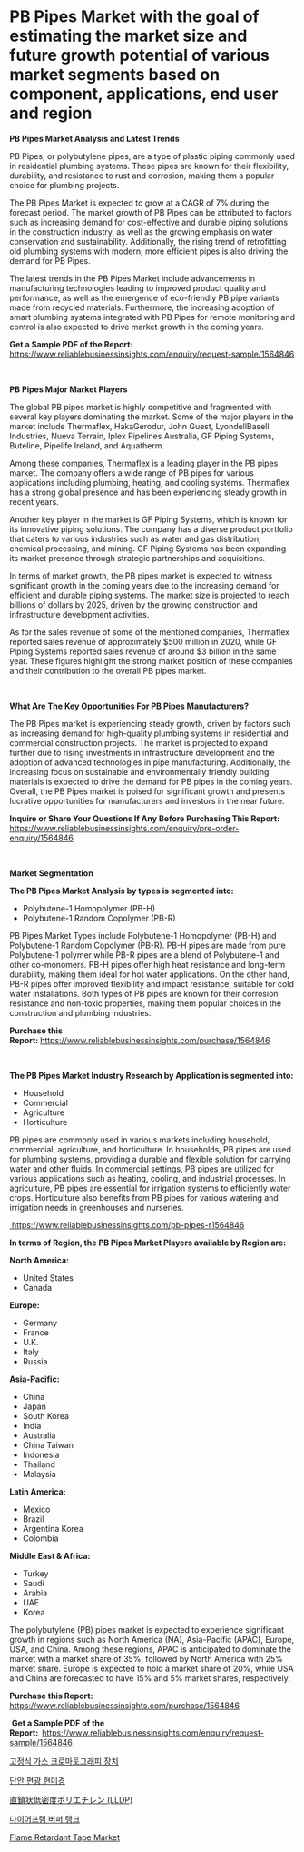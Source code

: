 <p><h1>PB Pipes Market with the goal of estimating the market size and future growth potential of various market segments based on component, applications, end user and region</h1></p><p><strong>PB Pipes Market Analysis and Latest Trends</strong></p>
<p><p>PB Pipes, or polybutylene pipes, are a type of plastic piping commonly used in residential plumbing systems. These pipes are known for their flexibility, durability, and resistance to rust and corrosion, making them a popular choice for plumbing projects.</p><p>The PB Pipes Market is expected to grow at a CAGR of 7% during the forecast period. The market growth of PB Pipes can be attributed to factors such as increasing demand for cost-effective and durable piping solutions in the construction industry, as well as the growing emphasis on water conservation and sustainability. Additionally, the rising trend of retrofitting old plumbing systems with modern, more efficient pipes is also driving the demand for PB Pipes.</p><p>The latest trends in the PB Pipes Market include advancements in manufacturing technologies leading to improved product quality and performance, as well as the emergence of eco-friendly PB pipe variants made from recycled materials. Furthermore, the increasing adoption of smart plumbing systems integrated with PB Pipes for remote monitoring and control is also expected to drive market growth in the coming years.</p></p>
<p><strong>Get a Sample PDF of the Report:&nbsp;</strong> <a href="https://www.reliablebusinessinsights.com/enquiry/request-sample/1564846">https://www.reliablebusinessinsights.com/enquiry/request-sample/1564846</a></p>
<p>&nbsp;</p>
<p><strong>PB Pipes Major Market Players</strong></p>
<p><p>The global PB pipes market is highly competitive and fragmented with several key players dominating the market. Some of the major players in the market include Thermaflex, HakaGerodur, John Guest, LyondellBasell Industries, Nueva Terrain, Iplex Pipelines Australia, GF Piping Systems, Buteline, Pipelife Ireland, and Aquatherm.</p><p>Among these companies, Thermaflex is a leading player in the PB pipes market. The company offers a wide range of PB pipes for various applications including plumbing, heating, and cooling systems. Thermaflex has a strong global presence and has been experiencing steady growth in recent years.</p><p>Another key player in the market is GF Piping Systems, which is known for its innovative piping solutions. The company has a diverse product portfolio that caters to various industries such as water and gas distribution, chemical processing, and mining. GF Piping Systems has been expanding its market presence through strategic partnerships and acquisitions.</p><p>In terms of market growth, the PB pipes market is expected to witness significant growth in the coming years due to the increasing demand for efficient and durable piping systems. The market size is projected to reach billions of dollars by 2025, driven by the growing construction and infrastructure development activities.</p><p>As for the sales revenue of some of the mentioned companies, Thermaflex reported sales revenue of approximately $500 million in 2020, while GF Piping Systems reported sales revenue of around $3 billion in the same year. These figures highlight the strong market position of these companies and their contribution to the overall PB pipes market.</p></p>
<p>&nbsp;</p>
<p><strong>What Are The Key Opportunities For PB Pipes Manufacturers?</strong></p>
<p><p>The PB Pipes market is experiencing steady growth, driven by factors such as increasing demand for high-quality plumbing systems in residential and commercial construction projects. The market is projected to expand further due to rising investments in infrastructure development and the adoption of advanced technologies in pipe manufacturing. Additionally, the increasing focus on sustainable and environmentally friendly building materials is expected to drive the demand for PB pipes in the coming years. Overall, the PB Pipes market is poised for significant growth and presents lucrative opportunities for manufacturers and investors in the near future.</p></p>
<p><strong>Inquire or Share Your Questions If Any Before Purchasing This Report:</strong> <a href="https://www.reliablebusinessinsights.com/enquiry/pre-order-enquiry/1564846">https://www.reliablebusinessinsights.com/enquiry/pre-order-enquiry/1564846</a></p>
<p>&nbsp;</p>
<p><strong>Market Segmentation</strong></p>
<p><strong>The PB Pipes Market Analysis by types is segmented into:</strong></p>
<p><ul><li>Polybutene-1 Homopolymer (PB-H)</li><li>Polybutene-1 Random Copolymer (PB-R)</li></ul></p>
<p><p>PB Pipes Market Types include Polybutene-1 Homopolymer (PB-H) and Polybutene-1 Random Copolymer (PB-R). PB-H pipes are made from pure Polybutene-1 polymer while PB-R pipes are a blend of Polybutene-1 and other co-monomers. PB-H pipes offer high heat resistance and long-term durability, making them ideal for hot water applications. On the other hand, PB-R pipes offer improved flexibility and impact resistance, suitable for cold water installations. Both types of PB pipes are known for their corrosion resistance and non-toxic properties, making them popular choices in the construction and plumbing industries.</p></p>
<p><strong>Purchase this Report:&nbsp;</strong><a href="https://www.reliablebusinessinsights.com/purchase/1564846">https://www.reliablebusinessinsights.com/purchase/1564846</a></p>
<p>&nbsp;</p>
<p><strong>The PB Pipes Market Industry Research by Application is segmented into:</strong></p>
<p><ul><li>Household</li><li>Commercial</li><li>Agriculture</li><li>Horticulture</li></ul></p>
<p><p>PB pipes are commonly used in various markets including household, commercial, agriculture, and horticulture. In households, PB pipes are used for plumbing systems, providing a durable and flexible solution for carrying water and other fluids. In commercial settings, PB pipes are utilized for various applications such as heating, cooling, and industrial processes. In agriculture, PB pipes are essential for irrigation systems to efficiently water crops. Horticulture also benefits from PB pipes for various watering and irrigation needs in greenhouses and nurseries.</p></p>
<p><a href="https://www.reliablebusinessinsights.com/pb-pipes-r1564846">&nbsp;https://www.reliablebusinessinsights.com/pb-pipes-r1564846</a></p>
<p><strong>In terms of Region, the PB Pipes Market Players available by Region are:</strong></p>
<p>
    <p> <strong> North America: </strong>
        <ul>
            <li>United States</li>
            <li>Canada</li>
        </ul>
        </p> 
    <p> <strong> Europe: </strong>
        <ul>
            <li>Germany</li>
            <li>France</li>
            <li>U.K.</li>
            <li>Italy</li>
            <li>Russia</li>
        </ul>
        </p> 
    <p> <strong> Asia-Pacific: </strong>
        <ul>
            <li>China</li>
            <li>Japan</li>
            <li>South Korea</li>
            <li>India</li>
            <li>Australia</li>
            <li>China Taiwan</li>
            <li>Indonesia</li>
            <li>Thailand</li>
            <li>Malaysia</li>
        </ul>
        </p> 
    <p> <strong> Latin America: </strong>
        <ul>
            <li>Mexico</li>
            <li>Brazil</li>
            <li>Argentina Korea</li>
            <li>Colombia</li>
        </ul>
        </p> 
    <p> <strong> Middle East & Africa: </strong>
        <ul>
            <li>Turkey</li>
            <li>Saudi</li>
            <li>Arabia</li>
            <li>UAE</li>
            <li>Korea</li>
        </ul>
    </p>
    </p>
<p><p>The polybutylene (PB) pipes market is expected to experience significant growth in regions such as North America (NA), Asia-Pacific (APAC), Europe, USA, and China. Among these regions, APAC is anticipated to dominate the market with a market share of 35%, followed by North America with 25% market share. Europe is expected to hold a market share of 20%, while USA and China are forecasted to have 15% and 5% market shares, respectively.</p></p>
<p><strong>Purchase this Report: </strong><a href="https://www.reliablebusinessinsights.com/purchase/1564846">https://www.reliablebusinessinsights.com/purchase/1564846</a></p>
<p>&nbsp;<strong>Get a Sample PDF of the Report:&nbsp;&nbsp;</strong><a href="https://www.reliablebusinessinsights.com/enquiry/request-sample/1564846">https://www.reliablebusinessinsights.com/enquiry/request-sample/1564846</a></p>
<p><strong></strong></p>
<p><p><a href="https://medium.com/@bubblebutt879567/%EA%B8%80%EB%A1%9C%EB%B2%8C-%EC%A0%95%EC%B2%B4-%EA%B8%B0%EC%B2%B4-%ED%81%AC%EB%A1%9C%EB%A7%88%ED%86%A0%EA%B7%B8%EB%9E%98%ED%94%BC-%EA%B8%B0%EA%B8%B0-%EC%8B%9C%EC%9E%A5-%EC%A0%9C%ED%92%88-%EC%9C%A0%ED%98%95-%EC%9D%91%EC%9A%A9-%EC%A7%80%EC%97%AD-%EB%B0%8F-%EA%B8%B0%EC%97%85%EB%B3%84%EB%A1%9C-%EB%B6%84%EB%A5%98%EB%90%9C-%EC%82%B0%EC%97%85-%EC%84%B8%EA%B7%B8%EB%A8%BC%ED%8A%B8-%EC%A0%84%EB%A7%9D-%EC%8B%9C%EC%9E%A5-%ED%8F%89%EA%B0%80-%EA%B2%BD%EC%9F%81-%EC%8B%9C%EB%82%98%EB%A6%AC%EC%98%A4-%ED%8A%B8%EB%A0%8C%EB%93%9C-%EB%B0%8F-%EC%98%88%EC%B8%A1-2024-645cd2e75342">고정식 가스 크로마토그래피 장치</a></p><p><a href="https://medium.com/@bubblebutt879567/%EB%8B%A8%EC%95%88-%EA%B7%B9%EC%84%B1-%ED%98%84%EB%AF%B8%EA%B2%BD-%EC%8B%9C%EC%9E%A5-%EC%A0%90%EC%9C%A0%EC%9C%A8-%EB%B0%8F-%EC%83%88%EB%A1%9C%EC%9A%B4-%ED%8A%B8%EB%A0%8C%EB%93%9C-%EB%B6%84%EC%84%9D-%EC%9C%A0%ED%98%95-%EC%9D%91%EC%9A%A9-%EC%B5%9C%EC%A2%85-%EC%82%AC%EC%9A%A9-%EB%B0%8F-2024%EB%85%84%EB%B6%80%ED%84%B0-2031%EB%85%84%EA%B9%8C%EC%A7%80%EC%9D%98-%EC%98%88%EC%B8%A1%EC%97%90-%EB%8C%80%ED%95%B4-69fccbd1c806">단안 편광 현미경</a></p><p><a href="https://medium.com/@rcabello548791/%E7%B7%9A%E5%BD%A2%E4%BD%8E%E5%AF%86%E5%BA%A6%E3%83%9D%E3%83%AA%E3%82%A8%E3%83%81%E3%83%AC%E3%83%B3-lldp-%E5%B8%82%E5%A0%B4%E8%A6%8F%E6%A8%A1-%E3%82%B7%E3%82%A7%E3%82%A2-%E3%83%88%E3%83%AC%E3%83%B3%E3%83%89%E5%88%86%E6%9E%90%E3%83%AC%E3%83%9D%E3%83%BC%E3%83%88-%E8%A3%BD%E5%93%81%E5%88%A5-%E6%B0%97%E7%9B%B8-%E3%82%BD%E3%83%AA%E3%83%A5%E3%83%BC%E3%82%B7%E3%83%A7%E3%83%B3%E3%83%95%E3%82%A7%E3%83%BC%E3%82%BA-%E3%82%B9%E3%83%A9%E3%83%AA%E3%83%BC%E3%83%AB%E3%83%BC%E3%83%97-%E3%82%BB%E3%82%B0%E3%83%A1%E3%83%B3%E3%83%88%E4%BA%88%E6%B8%AC-2024%E5%B9%B4-2031%E5%B9%B4-2ddc6b4c6035">直鎖状低密度ポリエチレン (LLDP)</a></p><p><a href="https://github.com/JackieFauhey9089475/Market-Research-Report-List-2/blob/main/6022672140007.md">다이어프램 버퍼 탱크</a></p><p><a href="https://github.com/caominhtri712020/Market-Research-Report-List-1/blob/main/flame-retardant-tape-market.md">Flame Retardant Tape Market</a></p></p>